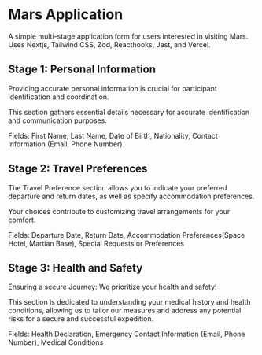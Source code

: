 # Mars Application

A simple multi-stage application form for users interested in visiting Mars. Uses Nextjs, Tailwind CSS, Zod, Reacthooks, Jest, and Vercel.

## Stage 1: Personal Information
Providing accurate personal information is crucial for participant identification and coordination. 

This section gathers essential details necessary for accurate identification and communication purposes.

Fields: First Name, Last Name, Date of Birth, Nationality, Contact Information (Email, Phone Number)
## Stage 2: Travel Preferences
The Travel Preference section allows you to indicate your preferred departure and return dates, as well as specify accommodation preferences.

Your choices contribute to customizing travel arrangements for your comfort.

Fields: Departure Date, Return Date, Accommodation Preferences(Space Hotel, Martian Base), Special Requests or Preferences
## Stage 3: Health and Safety
Ensuring a secure Journey: We prioritize your health and safety! 
                 
This section is dedicated to understanding your medical history and health conditions, allowing us to tailor our measures and address any potential risks for a secure and successful expedition.

Fields: Health Declaration, Emergency Contact Information (Email, Phone Number), Medical Conditions